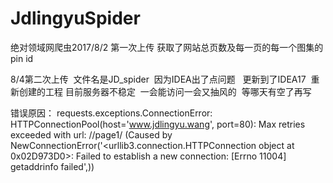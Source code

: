 # JdlingyuSpider

绝对领域网爬虫2017/8/2 第一次上传  获取了网站总页数及每一页的每一个图集的pin id


8/4第二次上传  文件名是JD_spider  因为IDEA出了点问题   更新到了IDEA17  重新创建的工程
目前服务器不稳定  一会能访问一会又抽风的  等哪天有空了再写  

错误原因：
requests.exceptions.ConnectionError: HTTPConnectionPool(host='www.jdlingyu.wang', port=80): Max retries exceeded with url: //page1/ (Caused by NewConnectionError('<urllib3.connection.HTTPConnection object at 0x02D973D0>: Failed to establish a new connection: [Errno 11004] getaddrinfo failed',))
